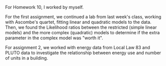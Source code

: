 For Homework 10, I worked by myself.

For the first assignment, we continued a lab from last week's class, working with Ascombe's quartet, fitting linear and quadratic models to the data. Then, we found the Likelihood ratios between the restricted (simple linear models) and the more complex (quadratic) models to determine if the extra parameter in the complex model was "worth it".

For assignment 2, we worked with energy data from Local Law 83 and PLUTO data to investigate the relationship between energy use and number of units in a building. 

